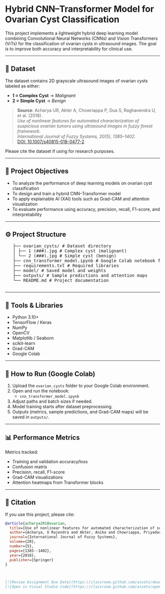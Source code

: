 # Hybrid CNN–Transformer Model for Ovarian Cyst Classification

This project implements a lightweight hybrid deep learning model combining Convolutional Neural Networks (CNNs) and Vision Transformers (ViTs) for the classification of ovarian cysts in ultrasound images. The goal is to improve both accuracy and interpretability for clinical use.

---

## 📁 Dataset

The dataset contains 2D grayscale ultrasound images of ovarian cysts labeled as either:

- **1 = Complex Cyst** → *Malignant*
- **2 = Simple Cyst** → *Benign*

> **Source**: Acharya UR, Akter A, Chowriappa P, Dua S, Raghavendra U, et al. (2018).  
> *Use of nonlinear features for automated characterization of suspicious ovarian tumors using ultrasound images in fuzzy forest framework.*  
> *International Journal of Fuzzy Systems, 20(5), 1385–1402.*  
> [DOI: 10.1007/s40815-018-0477-2](https://doi.org/10.1007/s40815-018-0477-2)

Please cite the dataset if using for research purposes.

---

## 🧪 Project Objectives

- To analyze the performance of deep learning models on ovarian cyst classification
- To design and train a hybrid CNN–Transformer model
- To apply explainable AI (XAI) tools such as Grad-CAM and attention visualization
- To evaluate performance using accuracy, precision, recall, F1-score, and interpretability

---

 ## ⚙️ Project Structure 
 
 <pre>
   ├── ovarian_cysts/ # Dataset directory
   │ ├── 1 (###).jpg # Complex cyst (malignant)
   │ └── 2 (###).jpg # Simple cyst (benign)
   ├── cnn_transformer_model.ipynb # Google Colab notebook for training
   ├── requirements.txt # Required libraries 
   ├── model/ # Saved model and weights 
   ├── outputs/ # Sample predictions and attention maps 
   └── README.md # Project documentation 
 </pre>

 ---

## 🔧 Tools & Libraries

- Python 3.10+
- TensorFlow / Keras
- NumPy
- OpenCV
- Matplotlib / Seaborn
- scikit-learn
- Grad-CAM
- Google Colab

---

## 🚀 How to Run (Google Colab)

1. Upload the `ovarian_cysts` folder to your Google Colab environment.
2. Open and run the notebook:
   - `cnn_transformer_model.ipynb`
3. Adjust paths and batch sizes if needed.
4. Model training starts after dataset preprocessing.
5. Outputs (metrics, sample predictions, and Grad-CAM maps) will be saved in `outputs/`.

---

## 📊 Performance Metrics

Metrics tracked:
- Training and validation accuracy/loss
- Confusion matrix
- Precision, recall, F1-score
- Grad-CAM visualizations
- Attention heatmaps from Transformer blocks

---

## 📎 Citation

If you use this project, please cite:

```bibtex
@article{acharya2018ovarian,
  title={Use of nonlinear features for automated characterization of suspicious ovarian tumors using ultrasound images in fuzzy forest framework},
  author={Acharya, U Rajendra and Akter, Anika and Chowriappa, Priyadarsini and Dua, Sumeet and Raghavendra, U and Koh, Jeong-Eun and Tan, Jun-Hu and Leong, Seng-Soon and Vijayananthan, A and Hagiwara, Yuki},
  journal={International Journal of Fuzzy Systems},
  volume={20},
  number={5},
  pages={1385--1402},
  year={2018},
  publisher={Springer}
}

 

[![Review Assignment Due Date](https://classroom.github.com/assets/deadline-readme-button-22041afd0340ce965d47ae6ef1cefeee28c7c493a6346c4f15d667ab976d596c.svg)](https://classroom.github.com/a/blswXyO9)
[![Open in Visual Studio Code](https://classroom.github.com/assets/open-in-vscode-2e0aaae1b6195c2367325f4f02e2d04e9abb55f0b24a779b69b11b9e10269abc.svg)](https://classroom.github.com/online_ide?assignment_repo_id=20098761&assignment_repo_type=AssignmentRepo)
